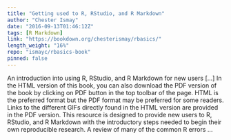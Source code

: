 ```yaml
---
title: "Getting used to R, RStudio, and R Markdown"
author: "Chester Ismay"
date: "2016-09-13T01:46:12Z"
tags: [R Markdown]
link: "https://bookdown.org/chesterismay/rbasics/"
length_weight: "16%"
repo: "ismayc/rbasics-book"
pinned: false
---
```


An introduction into using R, RStudio, and R Markdown for new users [...] In the HTML version of this book, you can also download the PDF version of the book by clicking on PDF button in the top toolbar of the page. HTML is the preferred format but the PDF format may be preferred for some readers. Links to the different GIFs directly found in the HTML version are provided in the PDF version. This resource is designed to provide new users to R, RStudio, and R Markdown with the introductory steps needed to begin their own reproducible research. A review of many of the common R errors ...
